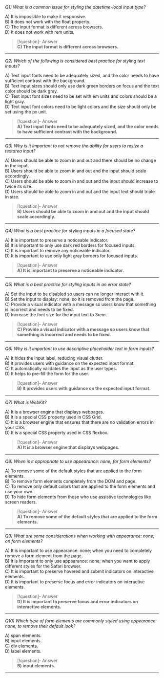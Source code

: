 *Q1) What is a common issue for styling the datetime-local input type?*

A) It is impossible to make it responsive.  
B) It does not work with the float property.  
C) The input format is different across browsers.  
D) It does not work with rem units.  

> [!question]- Answer  
> **C) The input format is different across browsers.**  

---

*Q2) Which of the following is considered best practice for styling text inputs?*

A) Text input fonts need to be adequately sized, and the color needs to have sufficient contrast with the background.  
B) Text input sizes should only use dark green borders on focus and the text color should be dark gray.  
C) Text input font sizes need to be set with em units and colors should be a light gray.  
D) Text input font colors need to be light colors and the size should only be set using the px unit.  

> [!question]- Answer  
> **A) Text input fonts need to be adequately sized, and the color needs to have sufficient contrast with the background.**  

---

*Q3) Why is it important to not remove the ability for users to resize a textarea input?*

A) Users should be able to zoom in and out and there should be no change in the input.  
B) Users should be able to zoom in and out and the input should scale accordingly.  
C) Users should be able to zoom in and out and the input should increase to twice its size.  
D) Users should be able to zoom in and out and the input text should triple in size.  

> [!question]- Answer  
> **B) Users should be able to zoom in and out and the input should scale accordingly.**  

---

*Q4) What is a best practice for styling inputs in a focused state?*

A) It is important to preserve a noticeable indicator.  
B) It is important to only use dark red borders for focused inputs.  
C) It is important to remove any noticeable indicator.  
D) It is important to use only light gray borders for focused inputs.  

> [!question]- Answer  
> **A) It is important to preserve a noticeable indicator.**  

---

*Q5) What is a best practice for styling inputs in an error state?*

A) Set the input to be disabled so users can no longer interact with it.  
B) Set the input to display: none; so it is removed from the page.  
C) Provide a visual indicator with a message so users know that something is incorrect and needs to be fixed.  
D) Increase the font size for the input text to 3rem.  

> [!question]- Answer  
> **C) Provide a visual indicator with a message so users know that something is incorrect and needs to be fixed.**  

---

*Q6) Why is it important to use descriptive placeholder text in form inputs?*

A) It hides the input label, reducing visual clutter.  
B) It provides users with guidance on the expected input format.  
C) It automatically validates the input as the user types.  
D) It helps to pre-fill the form for the user.  

> [!question]- Answer  
> **B) It provides users with guidance on the expected input format.**  

---

*Q7) What is WebKit?*

A) It is a browser engine that displays webpages.  
B) It is a special CSS property used in CSS Grid.  
C) It is a browser engine that ensures that there are no validation errors in your CSS.  
D) It is a special CSS property used in CSS flexbox.  

> [!question]- Answer  
> **A) It is a browser engine that displays webpages.**  

---

*Q8) When is it appropriate to use appearance: none; for form elements?*

A) To remove some of the default styles that are applied to the form elements.  
B) To remove form elements completely from the DOM and page.  
C) To remove only default colors that are applied to the form elements and use your own.  
D) To hide form elements from those who use assistive technologies like screen readers.  

> [!question]- Answer  
> **A) To remove some of the default styles that are applied to the form elements.**  

---

*Q9) What are some considerations when working with appearance: none; on form elements?*

A) It is important to use appearance: none; when you need to completely remove a form element from the page.  
B) It is important to only use appearance: none; when you want to apply different styles for the Safari browser.  
C) It is important to preserve hovered and submit indicators on interactive elements.  
D) It is important to preserve focus and error indicators on interactive elements.  

> [!question]- Answer  
> **D) It is important to preserve focus and error indicators on interactive elements.**  

---

*Q10) Which type of form elements are commonly styled using appearance: none; to remove their default look?*

A) span elements.  
B) input elements.  
C) div elements.  
D) label elements.  

> [!question]- Answer  
> **B) input elements.**  

---
